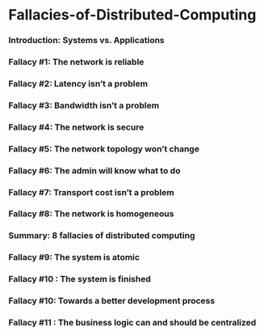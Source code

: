 # Fallacies-of-Distributed-Computing
### Introduction: Systems vs. Applications
### Fallacy #1: The network is reliable
### Fallacy #2: Latency isn’t a problem
### Fallacy #3: Bandwidth isn’t a problem
### Fallacy #4: The network is secure
### Fallacy #5: The network topology won’t change
### Fallacy #6: The admin will know what to do
### Fallacy #7: Transport cost isn’t a problem
### Fallacy #8: The network is homogeneous
### Summary: 8 fallacies of distributed computing
### Fallacy #9: The system is atomic
### Fallacy #10 : The system is finished
### Fallacy #10: Towards a better development process
### Fallacy #11 : The business logic can and should be centralized
